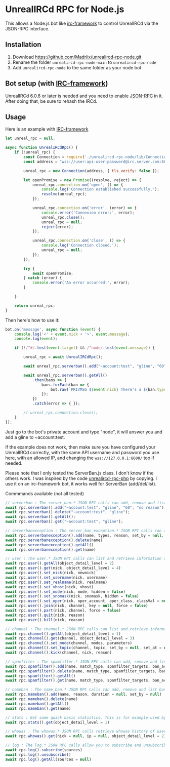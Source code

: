 UnrealIRCd RPC for Node.js
==============

This allows a Node.js bot like [irc-framework](https://github.com/kiwiirc/irc-framework) to control UnrealIRCd via the JSON-RPC interface.

Installation
------------
1) Download https://github.com/Madriix/unrealircd-rpc-node.git
2) Rename the folder `unrealircd-rpc-node-main` to `unrealircd-rpc-node`
3) Add `unrealircd-rpc-node` to the same folder as your node bot
  

Bot setup (with [IRC-framework](https://github.com/kiwiirc/irc-framework))
-----------------
UnrealIRCd 6.0.6 or later is needed and you need to enable
[JSON-RPC](https://www.unrealircd.org/docs/JSON-RPC) in it.
After doing that, be sure to rehash the IRCd.

Usage
-----
Here is an example with [IRC-framework](https://github.com/kiwiirc/irc-framework)
```js
let unreal_rpc = null;

async function UnrealIRCdRpc() {
    if (!unreal_rpc) {
        const Connection = require('./unrealircd-rpc-node/lib/Connection');
        const address = "wss://user:api-user-password@irc.server.com:8600/"; // Open the port in firewall for remote server

        unreal_rpc = new Connection(address, { tls_verify: false });

        let openPromise = new Promise((resolve, reject) => {
            unreal_rpc.connection.on('open', () => {
                console.log('Connection established successfully.');
                resolve(unreal_rpc);
            });

            unreal_rpc.connection.on('error', (error) => {
                console.error('Connexion error:', error);
                unreal_rpc.close();
                unreal_rpc = null;
                reject(error);
            });

            unreal_rpc.connection.on('close', () => {
                console.log('Connection closed.');
                unreal_rpc = null;
            });
        });

        try {
            await openPromise;
        } catch (error) {
            console.error('An error occurred:', error);
        }

    }

    return unreal_rpc;
}
```

Then here's how to use it:
```js
bot.on('message', async function (event) {
    console.log('<' + event.nick + '>', event.message);
    console.log(event);

    if (!/^#/.test(event.target) && /^node/.test(event.message)) {

        unreal_rpc = await UnrealIRCdRpc();

        await unreal_rpc.serverban().add("~account:test", "gline", "60", "no reason");

        await unreal_rpc.serverban().getAll()
            .then(bans => {
                bans.forEach(ban => {
                    bot.raw(`PRIVMSG ${event.nick} There's a ${ban.type} on ${ban.name}`);
                });
            })
            .catch(error => { });

        // unreal_rpc.connection.close();
    }
});
```
Just go to the bot's private account and type "node", it will answer you
and add a gline to ~account:test.

If the example does not work, then make sure you have configured your
UnrealIRCd correctly, with the same API username and password you use
here, with an allowed IP, and changing the `wss://127.0.0.1:8600/` too
if needed.

Please note that I only tested the ServerBan.js class. I don't know if the others work. 
I was inspired by the code [unrealircd-rpc-php](https://github.com/unrealircd/unrealircd-rpc-php) by copying.
I use it on an irc-framework bot, it works well for ServerBan (add/del/list).


Commmands available (not all tested)
```js
// serverban : The server_ban.* JSON RPC calls can add, remove and list server bans such as KLINE, GLINE, etc. 
await rpc.serverban().add("~account:test", "gline", "60", "no reason");
await rpc.serverban().delete("~account:test", "gline");
await rpc.serverban().getAll();
await rpc.serverban().get("~account:test", "gline");

// serverbanexception : The server_ban_exception.* JSON RPC calls can add, remove and list server ban exceptions (ELINEs). 
await rpc.serverbanexception().add(name, types, reason, set_by = null, duration = null)
await rpc.serverbanexception().delete(name)
await rpc.serverbanexception().getAll()
await rpc.serverbanexception().get(name)

// user : The user.* JSON RPC calls can list and retrieve information about users. 
await rpc.user().getAll(object_detail_level = 2)
await rpc.user().get(nick, object_detail_level = 4)
await rpc.user().set_nick(nick, newnick)
await rpc.user().set_username(nick, username)
await rpc.user().set_realname(nick, realname)
await rpc.user().set_vhost(nick, vhost)
await rpc.user().set_mode(nick, mode, hidden = false)
await rpc.user().set_snomask(nick, snomask, hidden = false)
await rpc.user().set_oper(nick, oper_account, oper_class, classVal = null, modes = null, snomask = null, vhost = null)
await rpc.user().join(nick, channel, key = null, force = false)
await rpc.user().part(nick, channel, force = false)
await rpc.user().quit(nick, reason)
await rpc.user().kill(nick, reason)

// channel : The channel.* JSON RPC calls can list and retrieve information about channels. 
await rpc.channel().getAll(object_detail_level = 1)
await rpc.channel().get(channel, object_detail_level = 3)
await rpc.channel().set_mode(channel, modes, parameters)
await rpc.channel().set_topic(channel, topic, set_by = null, set_at = null)
await rpc.channel().kick(channel, nick, reason)

// spamfilter : The spamfilter.* JSON RPC calls can add, remove and list spamfilters. 
await rpc.spamfilter().add(name, match_type, spamfilter_targets, ban_action, ban_duration, reason)
await rpc.spamfilter().delete(name, match_type, spamfilter_targets, ban_action)
await rpc.spamfilter().getAll()
await rpc.spamfilter().get(name, match_type, spamfilter_targets, ban_action)

// nameban : The name_ban.* JSON RPC calls can add, remove and list banned nicks and channels (q-lines).
await rpc.nameban().add(name, reason, duration = null, set_by = null)
await rpc.nameban().delete(name)
await rpc.nameban().getAll()
await rpc.nameban().get(name)

// stats : Get some quick basic statistics. This is for example used by the admin panel for the 'Overview' page. 
await rpc.stats().get(object_detail_level = 1)

// whowas : The whowas.* JSON RPC calls retrieve whowas history of users. 
await rpc.whowas().get(nick = null, ip = null, object_detail_level = 2)

// log : The log.* JSON RPC calls allow you to subscribe and unsubscribe to log events (real-time streaming of JSON logs).  
await rpc.log().subscribe(sources)
await rpc.log().unsubscribe()
await rpc.log().getAll(sources = null)
```
